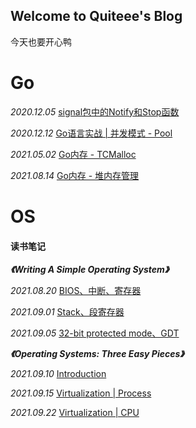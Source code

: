 ## Welcome to Quiteee's Blog

今天也要开心鸭

# Go 
*2020.12.05* [signal包中的Notify和Stop函数](https://quiteee.github.io/go/signal.html)

*2020.12.12* [Go语言实战 \| 并发模式 - Pool](https://quiteee.github.io/go/pool.html)

*2021.05.02* [Go内存 - TCMalloc](https://quiteee.github.io/go/tcmalloc.html)

*2021.08.14* [Go内存 - 堆内存管理](https://quiteee.github.io/go/heap.html)

# OS

#### **读书笔记**

***《Writing A Simple Operating System》***

*2021.08.20* [BIOS、中断、寄存器](https://quiteee.github.io/os/WritingASimpleOperatingSystem-1.html)

*2021.09.01* [Stack、段寄存器](https://quiteee.github.io/os/WritingASimpleOperatingSystem-2.html)

*2021.09.05* [32-bit protected mode、GDT](https://quiteee.github.io/os/WritingASimpleOperatingSystem-3.html)

***《Operating Systems: Three Easy Pieces》***

*2021.09.10* [Introduction](https://quiteee.github.io/os/OperatingSystemsThreeEasyPieces-1.html)

*2021.09.15* [Virtualization \| Process](https://quiteee.github.io/os/OperatingSystemsThreeEasyPieces-2.html)

*2021.09.22* [Virtualization \| CPU](https://quiteee.github.io/os/OperatingSystemsThreeEasyPieces-3.html)
